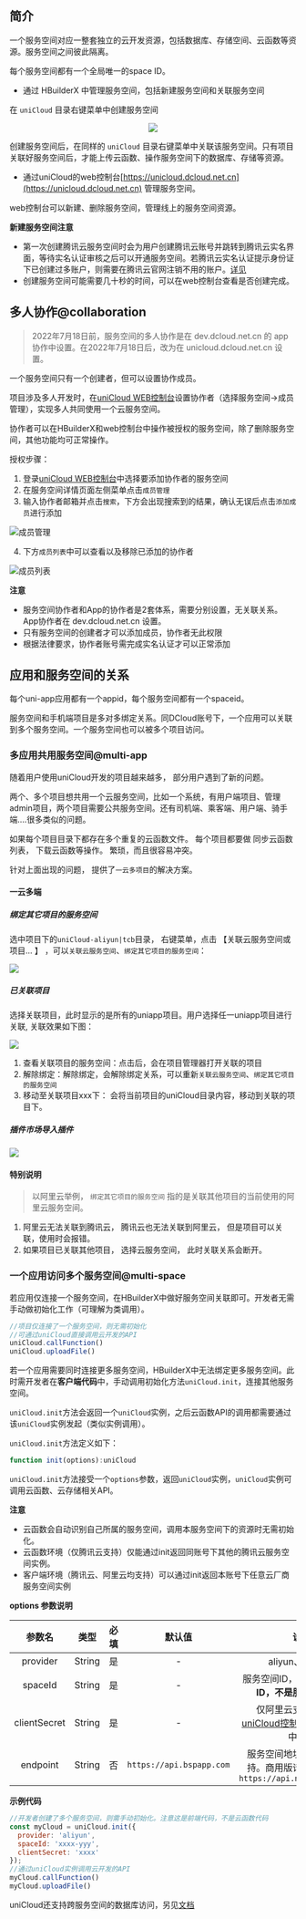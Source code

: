 ## 简介

一个服务空间对应一整套独立的云开发资源，包括数据库、存储空间、云函数等资源。服务空间之间彼此隔离。

每个服务空间都有一个全局唯一的space ID。

- 通过 HBuilderX 中管理服务空间，包括新建服务空间和关联服务空间

在 `uniCloud` 目录右键菜单中创建服务空间

<div align=center>
  <img style="max-width:750px;" src="https://web-assets.dcloud.net.cn/unidoc/zh/create1.jpg"/>
</div>

创建服务空间后，在同样的 `uniCloud` 目录右键菜单中关联该服务空间。只有项目关联好服务空间后，才能上传云函数、操作服务空间下的数据库、存储等资源。

- 通过uniCloud的web控制台[https://unicloud.dcloud.net.cn](https://unicloud.dcloud.net.cn) 管理服务空间。

web控制台可以新建、删除服务空间，管理线上的服务空间资源。


**新建服务空间注意**

- 第一次创建腾讯云服务空间时会为用户创建腾讯云账号并跳转到腾讯云实名界面，等待实名认证审核之后可以开通服务空间。若腾讯云实名认证提示身份证下已创建过多账户，则需要在腾讯云官网注销不用的账户。[详见](/uniCloud/faq?id=tencent-exceed-account-limit)
- 创建服务空间可能需要几十秒的时间，可以在web控制台查看是否创建完成。

## 多人协作@collaboration

> 2022年7月18日前，服务空间的多人协作是在 dev.dcloud.net.cn 的 app 协作中设置。在2022年7月18日后，改为在 unicloud.dcloud.net.cn 设置。

一个服务空间只有一个创建者，但可以设置协作成员。

项目涉及多人开发时，在[uniCloud WEB控制台](https://unicloud.dcloud.net.cn)设置协作者（选择服务空间->成员管理），实现多人共同使用一个云服务空间。

协作者可以在HBuilderX和web控制台中操作被授权的服务空间，除了删除服务空间，其他功能均可正常操作。

授权步骤：

1. 登录[uniCloud WEB控制台](https://unicloud.dcloud.net.cn)中选择要添加协作者的服务空间
2. 在服务空间详情页面左侧菜单点击`成员管理`
3. 输入协作者邮箱并点击`搜索`，下方会出现搜索到的结果，确认无误后点击`添加成员`进行添加

  ![成员管理](https://web-assets.dcloud.net.cn/unidoc/zh/space-actor-search.png)
  
4. 下方`成员列表`中可以查看以及移除已添加的协作者
  
  ![成员列表](https://web-assets.dcloud.net.cn/unidoc/zh/space-actor-list.png)

**注意**

- 服务空间协作者和App的协作者是2套体系，需要分别设置，无关联关系。App协作者在 dev.dcloud.net.cn 设置。
- 只有服务空间的创建者才可以添加成员，协作者无此权限
- 根据法律要求，协作者账号需完成实名认证才可以正常添加


## 应用和服务空间的关系

每个uni-app应用都有一个appid，每个服务空间都有一个spaceid。

服务空间和手机端项目是多对多绑定关系。同DCloud账号下，一个应用可以关联到多个服务空间。一个服务空间也可以被多个项目访问。

### 多应用共用服务空间@multi-app


随着用户使用uniCloud开发的项目越来越多， 部分用户遇到了新的问题。 

两个、多个项目想共用一个云服务空间，比如一个系统，有用户端项目、管理admin项目，两个项目需要公共服务空间。还有司机端、乘客端、用户端、骑手端....很多类似的问题。

如果每个项目目录下都存在多个重复的云函数文件。 每个项目都要做 同步云函数列表， 下载云函数等操作。 繁琐，而且很容易冲突。

针对上面出现的问题， 提供了`一云多项目`的解决方案。


#### 一云多端

##### 绑定其它项目的服务空间

选中项目下的`uniCloud-aliyun|tcb`目录， 右键菜单，点击 【关联云服务空间或项目... 】 ，可以`关联云服务空间`、`绑定其它项目的服务空间`：

![](https://img-cdn-tc.dcloud.net.cn/uploads/article/20201207/3ab467421c154e83077bb96f1497dec1.gif)

##### 已关联项目

选择关联项目，此时显示的是所有的uniapp项目。用户选择任一uniapp项目进行关联,  关联效果如下图：

![](https://img-cdn-tc.dcloud.net.cn/uploads/article/20201207/6eab0accfe8fa00b97972b04773df688.png)


1. 查看关联项目的服务空间：点击后，会在项目管理器打开关联的项目
2. 解除绑定：解除绑定，会解除绑定关系，可以重新`关联云服务空间`、`绑定其它项目的服务空间`
3. 移动至关联项目xxx下： 会将当前项目的uniCloud目录内容，移动到关联的项目下。


##### 插件市场导入插件

![](https://img-cdn-tc.dcloud.net.cn/uploads/article/20201207/0d4ab346f103f0a746801a59b9b51c57.png)


#### 特别说明

> 以阿里云举例， `绑定其它项目的服务空间` 指的是关联其他项目的当前使用的阿里云服务空间。

1. 阿里云无法关联到腾讯云， 腾讯云也无法关联到阿里云， 但是项目可以关联，使用时会报错。
2. 如果项目已关联其他项目， 选择云服务空间， 此时关联关系会断开。


### 一个应用访问多个服务空间@multi-space

若应用仅连接一个服务空间，在HBuilderX中做好服务空间关联即可。开发者无需手动做初始化工作（可理解为类调用）。

```javascript
//项目仅连接了一个服务空间，则无需初始化
//可通过uniCloud直接调用云开发的API
uniCloud.callFunction()
uniCloud.uploadFile()
```


若一个应用需要同时连接更多服务空间，HBuilderX中无法绑定更多服务空间。此时需开发者在**客户端代码**中，手动调用初始化方法`uniCloud.init`，连接其他服务空间。

`uniCloud.init`方法会返回一个`uniCloud`实例，之后云函数API的调用都需要通过该`uniCloud`实例发起（类似实例调用）。

`uniCloud.init`方法定义如下：

```javascript
function init(options):uniCloud
```

`uniCloud.init`方法接受一个`options`参数，返回`uniCloud`实例，`uniCloud`实例可调用云函数、云存储相关API。

**注意**

- 云函数会自动识别自己所属的服务空间，调用本服务空间下的资源时无需初始化。
- 云函数环境（仅腾讯云支持）仅能通过init返回同账号下其他的腾讯云服务空间实例。
- 客户端环境（腾讯云、阿里云均支持）可以通过init返回本账号下任意云厂商服务空间实例

**options 参数说明**

|参数名			|类型	|必填	|默认值						|说明																					|
|:-:			|:-:	|:-:	|:-:						|:-:																					|
|provider		|String	|是		|-							|aliyun、tencent																		|
|spaceId		|String	|是		|-							|服务空间ID，**注意是服务空间ID，不是服务空间名称**										|
|clientSecret	|String	|是		|-							|仅阿里云支持，可以在[uniCloud控制台](https://unicloud.dcloud.net.cn)服务空间列表中查看	|
|endpoint		|String	|否		|`https://api.bspapp.com`	|服务空间地址，仅阿里云支持。商用版请将此参数设为`https://api.next.bspapp.com`														|

**示例代码**

```javascript
//开发者创建了多个服务空间，则需手动初始化。注意这是前端代码，不是云函数代码
const myCloud = uniCloud.init({
  provider: 'aliyun',
  spaceId: 'xxxx-yyy',
  clientSecret: 'xxxx'
});
//通过uniCloud实例调用云开发的API
myCloud.callFunction()
myCloud.uploadFile()

```

uniCloud还支持跨服务空间的数据库访问，另见[文档](https://uniapp.dcloud.net.cn/uniCloud/hellodb?id=init-db)